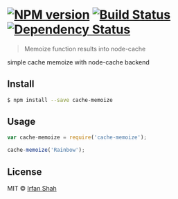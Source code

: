 #  [![NPM version][npm-image]][npm-url] [![Build Status][travis-image]][travis-url] [![Dependency Status][daviddm-url]][daviddm-image]

> Memoize function results into node-cache

simple cache memoize with node-cache backend
## Install

```sh
$ npm install --save cache-memoize
```


## Usage

```js
var cache-memoize = require('cache-memoize');

cache-memoize('Rainbow');
```


## License

MIT © [Irfan Shah]()


[npm-url]: https://npmjs.org/package/cache-memoize
[npm-image]: https://badge.fury.io/js/cache-memoize.svg
[travis-url]: https://travis-ci.org/irfn/cache-memoize
[travis-image]: https://travis-ci.org/irfn/cache-memoize.svg?branch=master
[daviddm-url]: https://david-dm.org/irfn/cache-memoize.svg?theme=shields.io
[daviddm-image]: https://david-dm.org/irfn/cache-memoize
